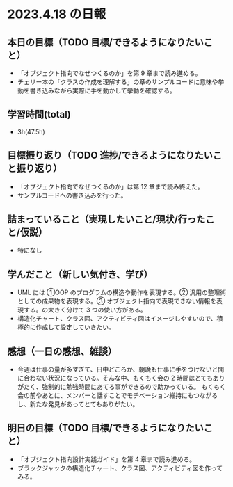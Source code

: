 # 2023.4.18 の日報

## 本日の目標（TODO 目標/できるようになりたいこと）

- 「オブジェクト指向でなぜつくるのか」を第 9 章まで読み進める。
- チェリー本の「クラスの作成を理解する」の章のサンプルコードに意味や挙動を書き込みながら実際に手を動かして挙動を確認する。

## 学習時間(total)

- 3h(47.5h)

## 目標振り返り（TODO 進捗/できるようになりたいこと振り返り）

- 「オブジェクト指向でなぜつくるのか」は第 12 章まで読み終えた。
- サンプルコードへの書き込みを行った。

## 詰まっていること（実現したいこと/現状/行ったこと/仮説）

- 特になし

## 学んだこと（新しい気付き、学び）

- UML には ①OOP のプログラムの構造や動作を表現する。② 汎用の整理術としての成果物を表現する。③ オブジェクト指向で表現できない情報を表現する。の大きく分けて 3 つの使い方がある。
- 構造化チャート、クラス図、アクティビティ図はイメージしやすいので、積極的に作成して設定していきたい。

## 感想（一日の感想、雑談）

- 今週は仕事の量が多すぎて、日中どころか、朝晩も仕事に手をつけないと間に合わない状況になっている。そんな中、もくもく会の 2 時間はとてもありがたく、強制的に勉強時間にあてる事ができるので助かっている。
  もくもく会の前やあとに、メンバーと話すことでモチベーション維持にもつながるし、新たな発見があってとてもありがたい。

## 明日の目標（TODO 目標/できるようになりたいこと）

- 「オブジェクト指向設計実践ガイド」を第 4 章まで読み進める。
- ブラックジャックの構造化チャート、クラス図、アクティビティ図を作ってみる。
